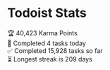 
# Todoist Stats

<!-- TODO-IST:START -->
🏆  40,423 Karma Points           
🌸  Completed 4 tasks today           
✅  Completed 15,928 tasks so far           
⏳  Longest streak is 209 days
<!-- TODO-IST:END -->
